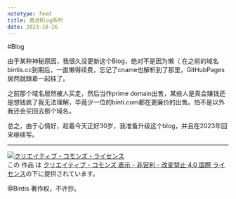 ```yaml
---
notetype: feed
title: 救活Blog系列
date: 2023-10-26
---
```

#Blog


  由于某种神秘原因，我很久没更新这个Blog，绝对不是因为懒（
在之前的域名bintis.cc到期后，一直懒得续费，忘记了cname也解析到了那里，GitHubPages居然就跟着一起挂了。

  之前那个域名居然被人买走，然后当作prime domain出售，某些人是真会赚钱还是想钱疯了我无法理解，毕竟少一位的binti.com都在更廉价的出售。怕不是以外我还会买回去那个域名。

  总之，由于心情好，趁着今天正好30岁，我准备升级这个blog，并且在2023年回来继续写。



***

<a rel="license" href="http://creativecommons.org/licenses/by-nc-nd/4.0/"><img alt="クリエイティブ・コモンズ・ライセンス" style="border-width:0" src="https://i.creativecommons.org/l/by-nc-nd/4.0/88x31.png" /></a><br />この 作品 は <a rel="license" href="http://creativecommons.org/licenses/by-nc-nd/4.0/">クリエイティブ・コモンズ 表示 - 非営利 - 改変禁止 4.0 国際 ライセンス</a>の下に提供されています。

@Bintis 著作权，不许抄。
